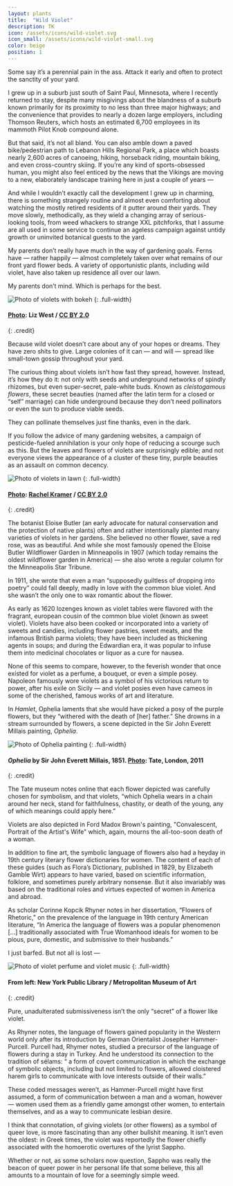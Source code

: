 ```yaml
---
layout: plants
title:  "Wild Violet"
description: TK
icon: /assets/icons/wild-violet.svg
icon_small: /assets/icons/wild-violet-small.svg
color: beige
position: 1
---
```

Some say it’s a perennial pain in the ass. Attack it early and often to protect the sanctity of your yard. 

I grew up in a suburb just south of Saint Paul, Minnesota, where I recently returned to stay, despite many misgivings about the blandness of a suburb known primarily for its proximity to no less than three major highways; and the convenience that provides to nearly a dozen large employers, including Thomson Reuters, which hosts an estimated 6,700 employees in its mammoth Pilot Knob compound alone.

But that said, it’s not all bland. You can also amble down a paved bike/pedestrian path to Lebanon Hills Regional Park, a place which boasts nearly 2,600 acres of canoeing, hiking, horseback riding, mountain biking, and even cross-country skiing. If you’re any kind of sports-obsessed human, you might also feel enticed by the news that the Vikings are moving to a new, elaborately landscape training here in just a couple of years —

And while I wouldn’t exactly call the development I grew up in charming, there is something strangely routine and almost even comforting about watching the mostly retired residents of it putter around their yards. They move slowly, methodically, as they wield a changing array of serious-looking tools, from weed whackers to strange XXL pitchforks, that I assume are all used in some service to continue an ageless campaign against untidy growth or uninvited botanical guests to the yard. 

My parents don’t really have much in the way of gardening goals. Ferns have — rather happily — almost completely taken over what remains of our front yard flower beds. A variety of opportunistic plants, including wild violet, have also taken up residence all over our lawn. 

My parents don’t mind. Which is perhaps for the best. 

![Photo of violets with bokeh](http://d19obp3htqd30.cloudfront.net/3452728612_d583aaaf5e_o.jpg)
{: .full-width}
#### [Photo](https://flic.kr/p/6g78VE): Liz West / [CC BY 2.0](https://creativecommons.org/licenses/by/2.0/)
{: .credit}

Because wild violet doesn’t care about any of your hopes or dreams. They have zero shits to give. Large colonies of it can — and will — spread like small-town gossip throughout your yard. 

The curious thing about violets isn’t how fast they spread, however. Instead, it’s how they do it: not only with seeds and underground networks of spindly rhizomes, but even super-secret, pale-white buds. Known as _cleistogamous flowers_, these secret beauties (named after the latin term for a closed or “self” marriage) can hide underground because they don’t need pollinators or even the sun to produce viable seeds. 

They can pollinate themselves just fine thanks, even in the dark. 

If you follow the advice of many gardening websites, a campaign of pesticide-fueled annihilation is your only hope of reducing a scourge such as this. But the leaves and flowers of violets are surprisingly edible; and not everyone views the appearance of a cluster of these tiny, purple beauties as an assault on common decency. 

![Photo of violets in lawn](http://d19obp3htqd30.cloudfront.net/14157317963_1d2e851d11_o.jpg)
{: .full-width}
#### [Photo](https://www.flickr.com/photos/rkramer62/14157317963): [Rachel Kramer](https://www.flickr.com/people/rkramer62/) / [CC BY 2.0](https://creativecommons.org/licenses/by/2.0)
{: .credit}

The botanist Eloise Butler (an early advocate for natural conservation and the protection of native plants) often and rather intentionally planted many varieties of violets in her gardens. She believed no other flower, save a red rose, was as beautiful. And while she most famously opened the Eloise Butler Wildflower Garden in Minneapolis in 1907 (which today remains the oldest wildflower garden in America) — she also wrote a regular column for the Minneapolis Star Tribune. 

In 1911, she wrote that even a man “supposedly guiltless of dropping into poetry” could fall deeply, madly in love with the common blue violet. And she wasn’t the only one to wax romantic about the flower. 

As early as 1620 lozenges known as violet tables were flavored with the fragrant, european cousin of the common blue violet (known as sweet violet). Violets have also been cooked or incorporated into a variety of sweets and candies, including flower pastries, sweet meats, and the infamous British parma violets; they have been included as thickening agents in soups; and during the Edwardian era, it was popular to infuse them into medicinal chocolates or liquor as a cure for nausea. 


None of this seems to compare, however, to the feverish wonder that once existed for violet as a perfume, a bouquet, or even a simple posey. Napoleon famously wore violets as a symbol of his victorious return to power, after his exile on Sicily — and violet posies even have cameos in some of the cherished, famous works of art and literature. 

In _Hamlet_, Ophelia laments that she would have picked a posy of the purple flowers, but they “withered with the death of [her] father.” She drowns in a stream surrounded by flowers, a scene depicted in the Sir John Everett Millais painting, _Ophelia_. 

![Photo of Ophelia painting](http://d19obp3htqd30.cloudfront.net/Ophelia.jpg)
{: .full-width}
#### _Ophelia_ by Sir John Everett Millais, 1851. [Photo](https://commons.wikimedia.org/wiki/File:John_Everett_Millais_-_Ophelia_-_Google_Art_Project.jpg): Tate, London, 2011
{: .credit}

The Tate museum notes online that each flower depicted was carefully chosen for symbolism, and that violets, “which Ophelia wears in a chain around her neck, stand for faithfulness, chastity, or death of the young, any of which meanings could apply here.”

Violets are also depicted in Ford Madox Brown's painting, "Convalescent, Portrait of the Artist's Wife" which, again, mourns the all-too-soon death of a woman.

In addition to fine art, the symbolic language of flowers also had a heyday in 19th century literary flower dictionaries for women. The content of each of these guides (such as Flora’s Dictionary, published in 1829, by Elizabeth Gamble Wirt) appears to have varied, based on scientific information, folklore, and sometimes purely arbitrary nonsense. But it also invariably was based on the traditional roles and virtues expected of women in America and abroad. 

As scholar Corinne Kopcik Rhyner notes in her dissertation, “Flowers of Rhetoric,” on the prevalence of the language in 19th century American literature, “In America the language of flowers was a popular phenomenon [...] traditionally associated with True Womanhood ideals for women to be pious, pure, domestic, and submissive to their husbands.”

I just barfed. But not all is lost — 

![Photo of violet perfume and violet music](http://d19obp3htqd30.cloudfront.net/vintage-violet.jpg)
{: .full-width}
#### From left: New York Public Library / Metropolitan Museum of Art
{: .credit}

Pure, unadulterated submissiveness isn’t the only “secret” of a flower like violet. 

As Rhyner notes, the language of flowers gained popularity in the Western world only after its introduction by German Orientalist Josepher Hammer-Purcell. Purcell had, Rhymer notes, studied a precursor of the language of flowers during a stay in Turkey. And he understood its connection to the tradition of sélams: “ a form of covert communication in which the exchange of symbolic objects, including but not limited to flowers, allowed cloistered harem girls to communicate with love interests outside of their walls.”

These coded messages weren’t, as Hammer-Purcell might have first assumed, a form of communication between a man and a woman, however — women used them as a friendly game amongst other women, to entertain themselves, and as a way to communicate lesbian desire. 

I think that connotation, of giving violets (or other flowers) as a symbol of queer love, is more fascinating than any other bullshit meaning. It isn’t even the oldest: in Greek times, the violet was reportedly the flower chiefly associated with the homoerotic overtures of the lyrist Sappho. 

Whether or not, as some scholars now question, Sappho was really the beacon of queer power in her personal life that some believe, this all amounts to a mountain of love for a seemingly simple weed.  




